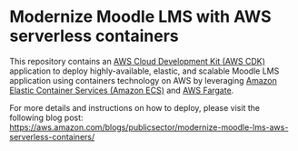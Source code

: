 # Modernize Moodle LMS with AWS serverless containers

This repository contains an [AWS Cloud Development Kit (AWS CDK)](https://aws.amazon.com/cdk/) application to deploy highly-available, elastic, and scalable Moodle LMS application using containers technology on AWS by leveraging [Amazon Elastic Container Services (Amazon ECS)](https://aws.amazon.com/ecs/) and [AWS Fargate](https://aws.amazon.com/fargate/).

For more details and instructions on how to deploy, please visit the following blog post: https://aws.amazon.com/blogs/publicsector/modernize-moodle-lms-aws-serverless-containers/
